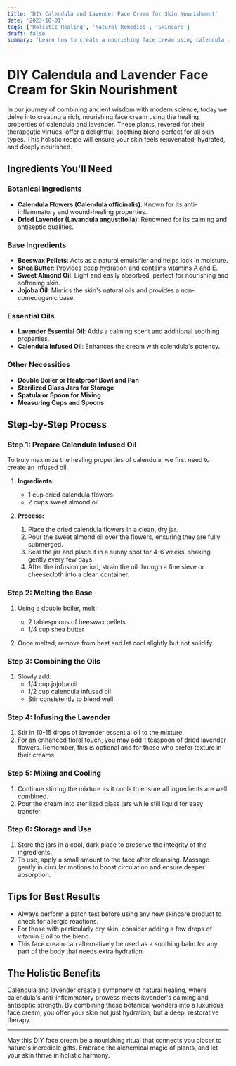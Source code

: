 ```yaml
---
title: 'DIY Calendula and Lavender Face Cream for Skin Nourishment'
date: '2023-10-01'
tags: ['Holistic Healing', 'Natural Remedies', 'Skincare']
draft: false
summary: 'Learn how to create a nourishing face cream using calendula and lavender with this detailed, step-by-step guide.'
---
```


# DIY Calendula and Lavender Face Cream for Skin Nourishment

In our journey of combining ancient wisdom with modern science, today we delve into creating a rich, nourishing face cream using the healing properties of calendula and lavender. These plants, revered for their therapeutic virtues, offer a delightful, soothing blend perfect for all skin types. This holistic recipe will ensure your skin feels rejuvenated, hydrated, and deeply nourished.

## Ingredients You'll Need

### Botanical Ingredients
- **Calendula Flowers (Calendula officinalis)**: Known for its anti-inflammatory and wound-healing properties.
- **Dried Lavender (Lavandula angustifolia)**: Renowned for its calming and antiseptic qualities.

### Base Ingredients
- **Beeswax Pellets**: Acts as a natural emulsifier and helps lock in moisture.
- **Shea Butter**: Provides deep hydration and contains vitamins A and E.
- **Sweet Almond Oil**: Light and easily absorbed, perfect for nourishing and softening skin.
- **Jojoba Oil**: Mimics the skin's natural oils and provides a non-comedogenic base.

### Essential Oils
- **Lavender Essential Oil**: Adds a calming scent and additional soothing properties.
- **Calendula Infused Oil**: Enhances the cream with calendula's potency.

### Other Necessities
- **Double Boiler or Heatproof Bowl and Pan**
- **Sterilized Glass Jars for Storage**
- **Spatula or Spoon for Mixing**
- **Measuring Cups and Spoons**

## Step-by-Step Process

### Step 1: Prepare Calendula Infused Oil
To truly maximize the healing properties of calendula, we first need to create an infused oil.
1. **Ingredients:**
   - 1 cup dried calendula flowers
   - 2 cups sweet almond oil

2. **Process:**
   1. Place the dried calendula flowers in a clean, dry jar.
   2. Pour the sweet almond oil over the flowers, ensuring they are fully submerged.
   3. Seal the jar and place it in a sunny spot for 4-6 weeks, shaking gently every few days.
   4. After the infusion period, strain the oil through a fine sieve or cheesecloth into a clean container.

### Step 2: Melting the Base
1. Using a double boiler, melt:
   - 2 tablespoons of beeswax pellets
   - 1/4 cup shea butter

2. Once melted, remove from heat and let cool slightly but not solidify.

### Step 3: Combining the Oils
1. Slowly add:
   - 1/4 cup jojoba oil
   - 1/2 cup calendula infused oil
   - Stir consistently to blend well.

### Step 4: Infusing the Lavender
1. Stir in 10-15 drops of lavender essential oil to the mixture.
2. For an enhanced floral touch, you may add 1 teaspoon of dried lavender flowers. Remember, this is optional and for those who prefer texture in their creams.

### Step 5: Mixing and Cooling
1. Continue stirring the mixture as it cools to ensure all ingredients are well combined.
2. Pour the cream into sterilized glass jars while still liquid for easy transfer.

### Step 6: Storage and Use
1. Store the jars in a cool, dark place to preserve the integrity of the ingredients.
2. To use, apply a small amount to the face after cleansing. Massage gently in circular motions to boost circulation and ensure deeper absorption.

## Tips for Best Results

- Always perform a patch test before using any new skincare product to check for allergic reactions.
- For those with particularly dry skin, consider adding a few drops of vitamin E oil to the blend.
- This face cream can alternatively be used as a soothing balm for any part of the body that needs extra hydration.

## The Holistic Benefits

Calendula and lavender create a symphony of natural healing, where calendula's anti-inflammatory prowess meets lavender's calming and antiseptic strength. By combining these botanical wonders into a luxurious face cream, you offer your skin not just hydration, but a deep, restorative therapy.

---

May this DIY face cream be a nourishing ritual that connects you closer to nature's incredible gifts. Embrace the alchemical magic of plants, and let your skin thrive in holistic harmony.
